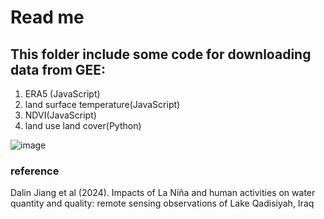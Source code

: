 # Read me
## This folder include some code for downloading data from GEE: 
1. ERA5 (JavaScript)
2. land surface temperature(JavaScript)
3. NDVI(JavaScript)
4. land use land cover(Python)




![image](https://github.com/DalinJiang/GEE/assets/117453464/f444d80c-96f9-4059-9853-27d443ee4c21)


### reference
Dalin Jiang et al (2024). Impacts of La Niña and human activities on water quantity and quality: remote sensing observations of Lake Qadisiyah, Iraq
